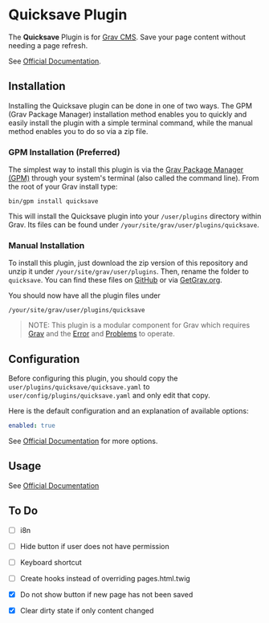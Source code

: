 # Quicksave Plugin

The **Quicksave** Plugin is for [Grav CMS](http://github.com/getgrav/grav). Save your page content without needing a page refresh.

See [Official Documentation](https://www.twelvetone.tv/docs/developer-tools/grav-plugins/grav-quick-save-plugin).

## Installation

Installing the Quicksave plugin can be done in one of two ways. The GPM (Grav Package Manager) installation method enables you to quickly and easily install the plugin with a simple terminal command, while the manual method enables you to do so via a zip file.

### GPM Installation (Preferred)

The simplest way to install this plugin is via the [Grav Package Manager (GPM)](http://learn.getgrav.org/advanced/grav-gpm) through your system's terminal (also called the command line).  From the root of your Grav install type:

    bin/gpm install quicksave

This will install the Quicksave plugin into your `/user/plugins` directory within Grav. Its files can be found under `/your/site/grav/user/plugins/quicksave`.

### Manual Installation

To install this plugin, just download the zip version of this repository and unzip it under `/your/site/grav/user/plugins`. Then, rename the folder to `quicksave`. You can find these files on [GitHub](https://github.com/twelve-tone-llc/grav-plugin-quicksave) or via [GetGrav.org](http://getgrav.org/downloads/plugins#extras).

You should now have all the plugin files under

    /your/site/grav/user/plugins/quicksave
	
> NOTE: This plugin is a modular component for Grav which requires [Grav](http://github.com/getgrav/grav) and the [Error](https://github.com/getgrav/grav-plugin-error) and [Problems](https://github.com/getgrav/grav-plugin-problems) to operate.

## Configuration

Before configuring this plugin, you should copy the `user/plugins/quicksave/quicksave.yaml` to `user/config/plugins/quicksave.yaml` and only edit that copy.

Here is the default configuration and an explanation of available options:

```yaml
enabled: true
```
See [Official Documentation](https://www.twelvetone.tv/docs/developer-tools/grav-plugins/grav-quick-save-plugin) for more options.


## Usage

See [Official Documentation](https://www.twelvetone.tv/docs/developer-tools/grav-plugins/grav-quick-save-plugin)

## To Do

- [ ] i8n
- [ ] Hide button if user does not have permission
- [ ] Keyboard shortcut
- [ ] Create hooks instead of overriding pages.html.twig
- [X] Do not show button if new page has not been saved
- [X] Clear dirty state if only content changed


